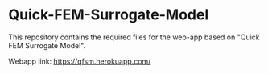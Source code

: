# Quick-FEM-Surrogate-Model
This repository contains the required files for the web-app based on "Quick FEM Surrogate Model".

Webapp link:
https://qfsm.herokuapp.com/
